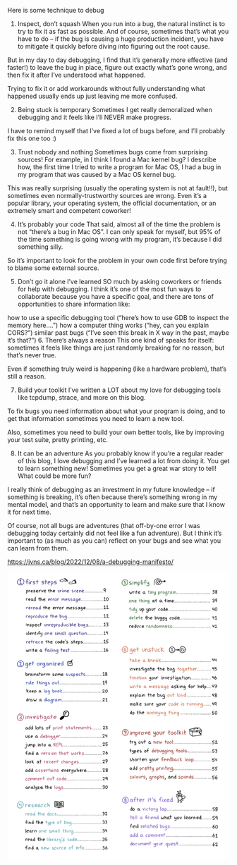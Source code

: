 Here is some technique to debug

1. Inspect, don’t squash
When you run into a bug, the natural instinct is to try to fix it as fast as possible. And of course, sometimes that’s what you have to do – if the bug is causing a huge production incident, you have to mitigate it quickly before diving into figuring out the root cause.

But in my day to day debugging, I find that it’s generally more effective (and faster!) to leave the bug in place, figure out exactly what’s gone wrong, and then fix it after I’ve understood what happened.

Trying to fix it or add workarounds without fully understanding what happened usually ends up just leaving me more confused.

2. Being stuck is temporary
Sometimes I get really demoralized when debugging and it feels like I’ll NEVER make progress.

I have to remind myself that I’ve fixed a lot of bugs before, and I’ll probably fix this one too :)

3. Trust nobody and nothing
Sometimes bugs come from surprising sources! For example, in I think I found a Mac kernel bug? I describe how, the first time I tried to write a program for Mac OS, I had a bug in my program that was caused by a Mac OS kernel bug.

This was really surprising (usually the operating system is not at fault!!), but sometimes even normally-trustworthy sources are wrong. Even it’s a popular library, your operating system, the official documentation, or an extremely smart and competent coworker!

4. It’s probably your code
That said, almost all of the time the problem is not “there’s a bug in Mac OS”. I can only speak for myself, but 95% of the time something is going wrong with my program, it’s because I did something silly.

So it’s important to look for the problem in your own code first before trying to blame some external source.

5. Don’t go it alone
I’ve learned SO much by asking coworkers or friends for help with debugging. I think it’s one of the most fun ways to collaborate because you have a specific goal, and there are tons of opportunities to share information like:

how to use a specific debugging tool (“here’s how to use GDB to inspect the memory here….”)
how a computer thing works (“hey, can you explain CORS?”)
similar past bugs (“I’ve seen this break in X way in the past, maybe it’s that?”)
6. There’s always a reason
This one kind of speaks for itself: sometimes it feels like things are just randomly breaking for no reason, but that’s never true.

Even if something truly weird is happening (like a hardware problem), that’s still a reason.

7. Build your toolkit
I’ve written a LOT about my love for debugging tools like tcpdump, strace, and more on this blog.

To fix bugs you need information about what your program is doing, and to get that information sometimes you need to learn a new tool.

Also, sometimes you need to build your own better tools, like by improving your test suite, pretty printing, etc.

8. It can be an adventure
As you probably know if you’re a regular reader of this blog, I love debugging and I’ve learned a lot from doing it. You get to learn something new! Sometimes you get a great war story to tell! What could be more fun?

I really think of debugging as an investment in my future knowledge – if something is breaking, it’s often because there’s something wrong in my mental model, and that’s an opportunity to learn and make sure that I know it for next time.

Of course, not all bugs are adventures (that off-by-one error I was debugging today certainly did not feel like a fun adventure). But I think it’s important to (as much as you can) reflect on your bugs and see what you can learn from them.

https://jvns.ca/blog/2022/12/08/a-debugging-manifesto/

![zine debugging](debugging-zine.png)